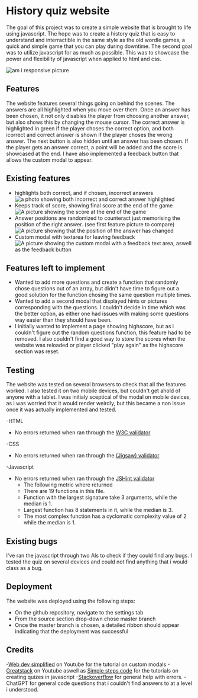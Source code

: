 # History quiz website
The goal of this project was to create a simple website that is brought to life using javascript. The hope was to create a history quiz that is easy to understand and interractible in the same style as the old wordle games, a quick and simple game that you can play during downtime. The second goal was to utilize javascript for as much as possible. This was to showcase the power and flexibility of javascript when applied to html and css.

![am i responsive picture](https://lh3.googleusercontent.com/pw/AP1GczOo0B1yWNelBdjS8gJ9kHx1szO6bNTsfHtpiM6FYARxhJ0u05rTxHuTR61nuoIsXTobZjA-pidw3lS1E148wMX1pPu2Tb_FTxbn6n4-Z3zEWz673Q0=w2400)

## Features
The website features several things going on behind the scenes. The answers are all highlighted when you move over them. Once an answer has been chosen, it not only disables the player from choosing another answer, but also shows this by changing the mouse cursor. The correct answer is highlighted in green if the player choses the correct option, and both icorrect and correct answer is shown if the player choses the wrong answer. The next button is also hidden until an answer has been chosen. If the player gets an answer correct, a point will be added and the score is showcased at the end. I have also implemented a feedback button that allows the custom modal to appear.

## Existing features
- highlights both correct, and if chosen, incorrect answers
![a photo showing both incorrect and correct answer highlighted](https://lh3.googleusercontent.com/pw/AP1GczM_w1e_6r3FBNBf23JQ9Jvg1_qmR2GXI6GfqmvXupTcWagBPgqcek7I7OXXIoiTTjAhRJGNTw7KrSLT9BtCbR_nwW6g-oF2RA1OMLnUOZFeQ_hWvqc=w2400)
- Keeps track of score, showing final score at the end of the game
![A picture showing the score at the end of the game](https://lh3.googleusercontent.com/pw/AP1GczNk6BIFcEIinSlFK9VaYMN8ybJroRcW2V5IvFhvcCSKlOAaFkHXpItJHUNSIHdP0cNzceXa4kGJKDEvNmgMIKYEhxy-XntnoOdVGyzK6w-i82XQBvs=w2400)
- Answer positions are randomized to counteract just memorising the position of the right answer. (see first feature picture to compare)
![A picture showing that the position of the answer has changed](https://lh3.googleusercontent.com/pw/AP1GczM8jCI_uSVyCqX_wo91LbF3UNyATWF-ZZRwNY-aG_LtJY1ey_caJQsJTXDnlqR1hsyJDNvdJcUjLr5yCjn1GIKPjhjXO99B9a3O_PzLky_R-Bmkz1k=w2400)
- Custom modal with textarea for leaving feedback
![A picture showing the custom modal with a feedback text area, aswell as the feedback button](https://lh3.googleusercontent.com/pw/AP1GczPOOPMDp4m6-hAhTyUrsDhgWVu7wNEOF8tGLEt0QG_Jt7C7A7JJTtWNPTI0pcFzL0rJ2cH2irVti09ClBg44MjnZifJJTxykLiyutJMqjYtYXFaVG8=w2400)

## Features left to implement
- Wanted to add more questions and create a function that randomly chose questions out of an array, but didn't have time to figure out a good solution for the function chosing the same question multiple times.
- Wanted to add a second modal that displayed hints or pictures corresponding with the questions. I couldn't decide in time which was the better option, as either one had issues with making some questions way easier than they should have been.
- I initially wanted to implement a page showing highscore, but as i couldn't figure out the random questions function, this feature had to be removed. I also couldn't find a good way to store the scores when the website was reloaded or player clicked "play again" as the highscore section was reset.

## Testing
The website was tested on several browsers to check that all the features worked. I also tested it on two mobile devices, but couldn't get ahold of anyone with a tablet. I was initialy sceptical of the modal on mobile devices, as i was worried that it would render weirdly, but this became a non issue once it was actually implemented and tested.

-HTML
  - No errors returned when ran through the [W3C validator](https://validator.w3.org)

-CSS 
  - No errors returned when ran through the [(Jigsaw) validator](https://jigsaw.w3.org/css-validator/)

-Javascript
  - No errors returned when ran through the [JSHint validator](https://jshint.com)
    - The following metric where returned
    - There are 19 functions in this file.
    - Function with the largest signature take 3 arguments, while the median is 1.
    - Largest function has 8 statements in it, while the median is 3.
    - The most complex function has a cyclomatic complexity value of 2 while the median is 1.

## Existing bugs
I've ran the javascript through two AIs to check if they could find any bugs. I tested the quiz on several devices and could not find anything that i would class as a bug.

## Deployment
The website was deployed using the following steps:
- On the github repository, navigate to the settings tab
- From the source section drop-down chose master branch
- Once the master branch is chosen, a detailed ribbon should appear indicating that the deployment was successful

## Credits
-[Web dev simplified](https://www.youtube.com/watch?v=MBaw_6cPmAw) on Youtube for the tutorial on custom modals
-[Greatstack](https://www.youtube.com/watch?v=PBcqGxrr9g8) on Youtube aswell as [Simple steps code](https://simplestepscode.com/javascript-quiz-tutorial/) for the tutorials on creating quizes in javascript
-[Stackoverflow](https://stackoverflow.com) for general help with errors.
-ChatGPT for general code questions that i couldn't find answers to at a level i understood.

